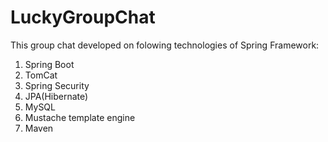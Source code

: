 # LuckyGroupChat
This group chat developed on folowing technologies of Spring Framework:
</br>
1. Spring Boot
2. TomCat
3. Spring Security
4. JPA(Hibernate)
5. MySQL
6. Mustache template engine
7. Maven
